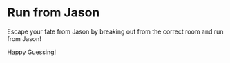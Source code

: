 # Run from Jason

Escape your fate from Jason by breaking out from the correct room and run from Jason!

Happy Guessing!


